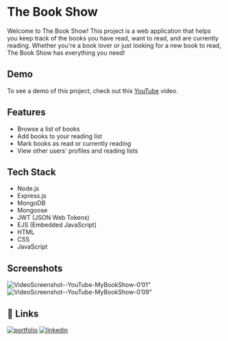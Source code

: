 
# The Book Show

Welcome to The Book Show! This project is a web application that helps you keep track of the books you have read, want to read, and are currently reading. Whether you're a book lover or just looking for a new book to read, The Book Show has everything you need!




## Demo

To see a demo of this project, check out this [YouTube](https://www.youtube.com/watch?v=EiSIqneJaYQ&ab_channel=HarshBaldaniya) video.



## Features

- Browse a list of books
- Add books to your reading list
- Mark books as read or currently reading
- View other users' profiles and reading lists


## Tech Stack

- Node.js
- Express.js
- MongoDB
- Mongoose
- JWT (JSON Web Tokens)
- EJS (Embedded JavaScript)
- HTML
- CSS
- JavaScript



## Screenshots

![VideoScreenshot--YouTube-MyBookShow-0’01”](https://user-images.githubusercontent.com/89580214/229354296-a2891f1f-9733-4c2d-aace-39025fcccde5.jpg)
![VideoScreenshot--YouTube-MyBookShow-0’09”](https://user-images.githubusercontent.com/89580214/229354415-0a08a67e-8a3c-4f2d-ad9e-0bdc392ce1b5.jpg)


## 🔗 Links
[![portfolio](https://img.shields.io/badge/my_portfolio-000?style=for-the-badge&logo=ko-fi&logoColor=white)](https://www.harshbaldaniya.com/)
[![linkedin](https://img.shields.io/badge/linkedin-0A66C2?style=for-the-badge&logo=linkedin&logoColor=white)](https://www.linkedin.com/in/hb134/)

